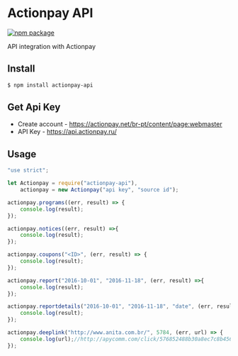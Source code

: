 # Actionpay API

[![npm package](https://nodei.co/npm/actionpay-api.png?downloads=true&downloadRank=true&stars=true)](https://nodei.co/npm/actionpay-api/)

API integration with Actionpay

## Install

```bash
$ npm install actionpay-api
```

## Get Api Key

* Create account - https://actionpay.net/br-pt/content/page:webmaster
* API Key - https://api.actionpay.ru/

## Usage

```js
"use strict";

let Actionpay = require("actionpay-api"),
    actionpay = new Actionpay("api key", "source id");

actionpay.programs((err, result) => {
    console.log(result);
});

actionpay.notices((err, result) =>{
    console.log(result);
});

actionpay.coupons("<ID>", (err, result) => {
    console.log(result);
});

actionpay.report("2016-10-01", "2016-11-18", (err, result) =>{
    console.log(result);
});

actionpay.reportdetails("2016-10-01", "2016-11-18", "date", (err, result) => {
    console.log(result);
});

actionpay.deeplink("http://www.anita.com.br/", 5784, (err, url) => {
    console.log(url);//http://apycomm.com/click/576852488b30a8ec7c8b4568/137793/subaccount/url=http%3A%2F%2Fwww.anita.com.br%2F
});
```
